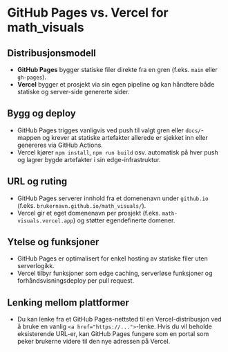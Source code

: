 # GitHub Pages vs. Vercel for math_visuals

## Distribusjonsmodell
- **GitHub Pages** bygger statiske filer direkte fra en gren (f.eks. `main` eller `gh-pages`).
- **Vercel** bygger et prosjekt via sin egen pipeline og kan håndtere både statiske og server-side genererte sider.

## Bygg og deploy
- GitHub Pages trigges vanligvis ved push til valgt gren eller `docs/`-mappen og krever at statiske artefakter allerede er sjekket inn eller genereres via GitHub Actions.
- Vercel kjører `npm install`, `npm run build` osv. automatisk på hver push og lagrer bygde artefakter i sin edge-infrastruktur.

## URL og ruting
- GitHub Pages serverer innhold fra et domenenavn under `github.io` (f.eks. `brukernavn.github.io/math_visuals/`).
- Vercel gir et eget domenenavn per prosjekt (f.eks. `math-visuals.vercel.app`) og støtter egendefinerte domener.

## Ytelse og funksjoner
- GitHub Pages er optimalisert for enkel hosting av statiske filer uten serverlogikk.
- Vercel tilbyr funksjoner som edge caching, serverløse funksjoner og forhåndsvisningsdeploy per pull request.

## Lenking mellom plattformer
- Du kan lenke fra et GitHub Pages-nettsted til en Vercel-distribusjon ved å bruke en vanlig `<a href="https://...">`-lenke. Hvis du vil beholde eksisterende URL-er, kan GitHub Pages fungere som en portal som peker brukerne videre til den nye adressen på Vercel.
